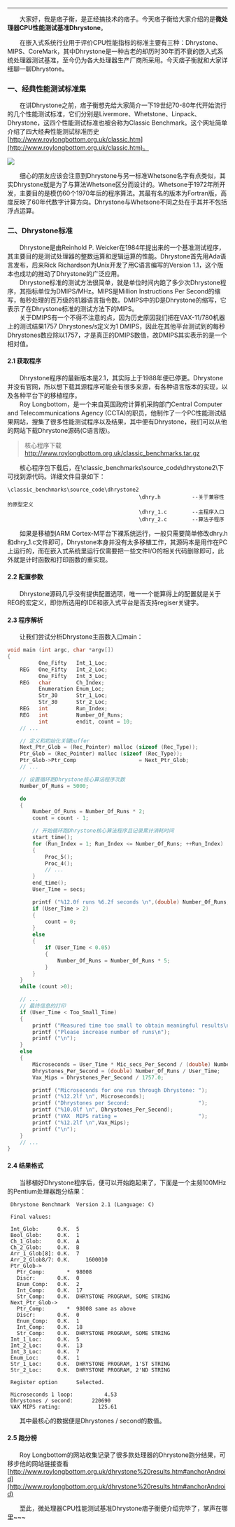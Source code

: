 ----
　　大家好，我是痞子衡，是正经搞技术的痞子。今天痞子衡给大家介绍的是**微处理器CPU性能测试基准Dhrystone**。  

　　在嵌入式系统行业用于评价CPU性能指标的标准主要有三种：Dhrystone、MIPS、CoreMark，其中Dhrystone是一种古老的却历时30年而不衰的嵌入式系统处理器测试基准，至今仍为各大处理器生产厂商所采用。今天痞子衡就和大家详细聊一聊Dhrystone。  

### 一、经典性能测试标准集
　　在讲Dhrystone之前，痞子衡想先给大家简介一下19世纪70-80年代开始流行的几个性能测试标准，它们分别是Livermore、Whetstone、Linpack、Dhrystone，这四个性能测试标准也被合称为Classic Benchmark。这个网址简单介绍了四大经典性能测试标准历史 [http://www.roylongbottom.org.uk/classic.htm](http://www.roylongbottom.org.uk/classic.htm)。  

![](http://henjay724.com/image/cnblogs/Dhrystone_classic_benchmarks.PNG)  

　　细心的朋友应该会注意到Dhrystone与另一标准Whetsone名字有点类似，其实Dhrystone就是为了与算法Whetsone区分而设计的。Whetsone于1972年所开发，主要目的是模仿60个1970年后的程序算法。其最有名的版本为Fortran版，高度反映了60年代数字计算方向。Dhrystone与Whetsone不同之处在于其并不包括浮点运算。  

### 二、Dhrystone标准
　　Dhrystone是由Reinhold P. Weicker在1984年提出来的一个基准测试程序，其主要目的是测试处理器的整数运算和逻辑运算的性能。Dhrystone首先用Ada语言发布，后来Rick Richardson为Unix开发了用C语言编写的Version 1.1，这个版本也成功的推动了Dhrystone的广泛应用。  
　　Dhrystone标准的测试方法很简单，就是单位时间内跑了多少次Dhrystone程序，其指标单位为DMIPS/MHz。MIPS是Million Instructions Per Second的缩写，每秒处理的百万级的机器语言指令数。DMIPS中的D是Dhrystone的缩写，它表示了在Dhrystone标准的测试方法下的MIPS。  
　　关于DMIPS有一个不得不注意的点，因为历史原因我们把在VAX-11/780机器上的测试结果1757 Dhrystones/s定义为1 DMIPS，因此在其他平台测试到的每秒Dhrystones数应除以1757，才是真正的DMIPS数值，故DMIPS其实表示的是一个相对值。  

#### 2.1 获取程序
　　Dhrystone程序的最新版本是2.1，其实际上于1988年便已停更。Dhrystone并没有官网，所以想下载其源程序可能会有很多来源，有各种语言版本的实现，以及各种平台下的移植程序。  
　　Roy Longbottom，是一个来自英国政府计算机采购部门Central Computer and Telecommunications Agency (CCTA)的职员，他制作了一个PC性能测试结果网站，搜集了很多性能测试程序以及结果，其中便有Dhrystone，我们可以从他的网站下载Dhrystone源码(C语言版)。  
> 核心程序下载 http://www.roylongbottom.org.uk/classic_benchmarks.tar.gz  

　　核心程序包下载后，在\classic_benchmarks\source_code\dhrystone2\下可找到源代码。详细文件目录如下：  
```text
\classic_benchmarks\source_code\dhrystone2
                                          \dhry.h          --关于兼容性的原型定义
                                          \dhry_1.c        --主程序入口
                                          \dhry_2.c        --算法子程序
```

　　如果是移植到ARM Cortex-M平台下裸系统运行，一般只需要简单修改dhry.h和dhry_1.c文件即可，Dhrystone本身并没有太多移植工作，其源码本是用作在PC上运行的，而在嵌入式系统里运行仅需要把一些文件I/O的相关代码删除即可，此外就是计时函数和打印函数的重实现。  

#### 2.2 配置参数
　　Dhrystone源码几乎没有提供配置选项，唯一一个能算得上的配置就是关于REG的宏定义，即你所选用的IDE和嵌入式平台是否支持regiser关键字。  

#### 2.3 程序解析
　　让我们尝试分析Dhrystone主函数入口main：  
```c
void main (int argc, char *argv[])
{
          One_Fifty   Int_1_Loc;
    REG   One_Fifty   Int_2_Loc;
          One_Fifty   Int_3_Loc;
    REG   char        Ch_Index;
          Enumeration Enum_Loc;
          Str_30      Str_1_Loc;
          Str_30      Str_2_Loc;
    REG   int         Run_Index;
    REG   int         Number_Of_Runs;
          int         endit, count = 10;
    // ...

    // 定义和初始化关键buffer
    Next_Ptr_Glob = (Rec_Pointer) malloc (sizeof (Rec_Type));
    Ptr_Glob = (Rec_Pointer) malloc (sizeof (Rec_Type));
    Ptr_Glob->Ptr_Comp                    = Next_Ptr_Glob;
    // ...

    // 设置循环跑Dhrystone核心算法程序次数
    Number_Of_Runs = 5000;

    do
    {
        Number_Of_Runs = Number_Of_Runs * 2;
        count = count - 1;

        // 开始循环跑Dhrystone核心算法程序且记录累计消耗时间
        start_time();
        for (Run_Index = 1; Run_Index <= Number_Of_Runs; ++Run_Index)
        {
            Proc_5();
            Proc_4();
            // ...
        }
        end_time();
        User_Time = secs;

        printf ("%12.0f runs %6.2f seconds \n",(double) Number_Of_Runs, User_Time);
        if (User_Time > 2)
        {
            count = 0;
        }
        else
        {
            if (User_Time < 0.05)
            {
                Number_Of_Runs = Number_Of_Runs * 5;
            }
        }
    }
    while (count >0);

    // ...
	// 最终信息的打印
    if (User_Time < Too_Small_Time)
    {
        printf ("Measured time too small to obtain meaningful results\n");
        printf ("Please increase number of runs\n");
        printf ("\n");
    }
    else
    {
        Microseconds = User_Time * Mic_secs_Per_Second / (double) Number_Of_Runs;
        Dhrystones_Per_Second = (double) Number_Of_Runs / User_Time;
        Vax_Mips = Dhrystones_Per_Second / 1757.0;

        printf ("Microseconds for one run through Dhrystone: ");
        printf ("%12.2lf \n", Microseconds);
        printf ("Dhrystones per Second:                      ");
        printf ("%10.0lf \n", Dhrystones_Per_Second);
        printf ("VAX  MIPS rating =                          ");
        printf ("%12.2lf \n",Vax_Mips);
        printf ("\n");
	}
    // ...
}
```

#### 2.4 结果格式
　　当移植好Dhrystone程序后，便可以开始跑起来了，下面是一个主频100MHz的Pentium处理器跑分结果：  

```text
 Dhrystone Benchmark  Version 2.1 (Language: C)

 Final values:

 Int_Glob:      O.K.  5
 Bool_Glob:     O.K.  1
 Ch_1_Glob:     O.K.  A
 Ch_2_Glob:     O.K.  B
 Arr_1_Glob[8]: O.K.  7
 Arr_2_Glob8/7: O.K.     1600010
 Ptr_Glob->
   Ptr_Comp:       *  98008
   Discr:       O.K.  0
   Enum_Comp:   O.K.  2
   Int_Comp:    O.K.  17
   Str_Comp:    O.K.  DHRYSTONE PROGRAM, SOME STRING
 Next_Ptr_Glob->
   Ptr_Comp:       *  98008 same as above
   Discr:       O.K.  0
   Enum_Comp:   O.K.  1
   Int_Comp:    O.K.  18
   Str_Comp:    O.K.  DHRYSTONE PROGRAM, SOME STRING
 Int_1_Loc:     O.K.  5
 Int_2_Loc:     O.K.  13
 Int_3_Loc:     O.K.  7
 Enum_Loc:      O.K.  1
 Str_1_Loc:     O.K.  DHRYSTONE PROGRAM, 1'ST STRING
 Str_2_Loc:     O.K.  DHRYSTONE PROGRAM, 2'ND STRING

 Register option      Selected.

 Microseconds 1 loop:          4.53
 Dhrystones / second:      220690
 VAX MIPS rating:            125.61
```

　　其中最核心的数据便是Dhrystones / second的数值。  

#### 2.5 跑分榜
　　Roy Longbottom的网站收集记录了很多款处理器的Dhrystone跑分结果，可移步他的网站链接查看 [http://www.roylongbottom.org.uk/dhrystone%20results.htm#anchorAndroid](http://www.roylongbottom.org.uk/dhrystone%20results.htm#anchorAndroid)  

　　至此，微处理器CPU性能测试基准Dhrystone痞子衡便介绍完毕了，掌声在哪里~~~
